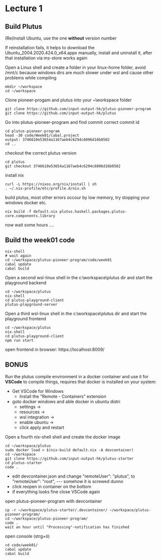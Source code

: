 # Lecture 1

## Build Plutus

(Re)Install Ubuntu, use the one **without** version number

 If reinstallation fails, it helps to download the Ubuntu_2004.2020.424.0_x64.appx manually, install and uninstall it, after that installation via ms-store works again

 Open a Linux shell and create a folder in your linux-home folder, avoid /mnt/c because windows dirs are much slower under wsl and cause other problems while compiling

    mkdir ~/workspace
    cd ~/workspace

Clone pioneer-progam and plutus into your ~\workspace folder

    git clone https://github.com/input-output-hk/plutus-pioneer-program
    git clone https://github.com/input-output-hk/plutus

Go into plutus-pioneer-program and find commit correct commit id

    cd plutus-pioneer-program
    head -30 code/Week01/cabal.project
    output: 3746610e53654a1167aeb4c6294c6096d16b0502
    cd ..

checkout the correct plutus version

    cd plutus
    git checkout 3746610e53654a1167aeb4c6294c6096d16b0502

install nix

    curl -L https://nixos.org/nix/install | sh
    . ~/.nix-profile/etc/profile.d/nix.sh

build plutus, most other errors occour by low memory, try stopping your windows docker etc.

    nix build -f default.nix plutus.haskell.packages.plutus-core.components.library

now wait some hours ....

## Build the week01 code

    nix-shell
    # wait again
    cd ~/workspace/plutus-pioneer-program/code/week01
    cabal update 
    cabal build

Open a second wsl-linux shell in the c:\workspace\plutus dir and start 
the playground backend

    cd ~/workspace/plutus
    nix-shell
    cd plutus-playground-client
    plutus-playground-server

Open a third wsl-linux shell in the c:\workspace\plutus dir and start the playground frontend

    cd ~/workspace/plutus
    nix-shell
    cd plutus-playground-client
    npm run start

open frontend in browser: https://localhost:8009/

## BONUS

Run the plutus compile environment in a docker container and use it for **VSCode** to compile things, requires that docker is installed on your system:

  * Get VSCode for Windows
    * Install the "Remote - Containers" extension
  * goto docker windows and able docker in ubuntu distri
    * settings -> 
    * resources -> 
    * wsl integration -> 
    * enable ubuntu -> 
    * click apply and restart

Open a fourth nix-shell shell and create the docker image

    cd ~/workspace/plutus
    sudo docker load < $(nix-build default.nix -A devcontainer)
    cd ~/workspace
    git clone https://github.com/input-output-hk/plutus-starter
    cd plutus-starter
    code .

  * edit devcontainer.json and change "remoteUser": "plutus", to "remoteUser": "root", --- somehow it is screwed dunno
  * click reopen in container on the bottom
  * if everything looks fine close VSCode again

open plutus-pioneer-program with devcontainer

    cp -r ~/workspace/plutus-starter/.devcontainer/ ~/workspace/plutus-pioneer-program/
    cd ~/workspace/plutus-pioneer-program/
    code .
    wait an hour until "Processing"-notification has finished

open console (strg+ö)

    cd code/week01/
    cabal update
    cabal build